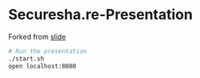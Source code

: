 # Securesha.re-Presentation

Forked from [slide](https://github.com/wridgers/slide)

```bash
# Run the presentation
./start.sh
open localhost:8080
```
